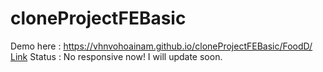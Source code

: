 # cloneProjectFEBasic
Demo here : https://vhnvohoainam.github.io/cloneProjectFEBasic/FoodD/
<a href="#" target="_blank">Link</a>
Status : No responsive now! I will update soon.
